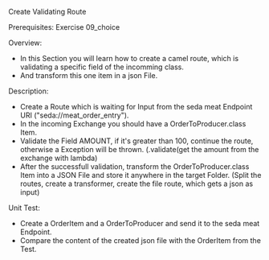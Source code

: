Create Validating Route

Prerequisites: Exercise 09_choice

Overview: <br>
- In this Section you will learn how to create a camel route, which is validating a specific field of the incomming class.<br>
- And transform this one item in a json File.

Description: <br>
- Create a Route which is waiting for Input from the seda meat Endpoint URI ("seda://meat_order_entry"). <br>
- In the incoming Exchange you should have a OrderToProducer.class Item. <br>
- Validate the Field AMOUNT, if it's greater than 100, continue the route, otherwise a Exception will be thrown. (.validate(get the amount from the exchange with lambda) <br>
- After the successfull validation, transform the OrderToProducer.class Item into a JSON File and store it anywhere in the target Folder. (Split the routes, create a transformer, create the file route, which gets a json as input)

Unit Test: <br>
- Create a OrderItem and a OrderToProducer and send it to the seda meat Endpoint. <br>
- Compare the content of the created json file with the OrderItem from the Test.
